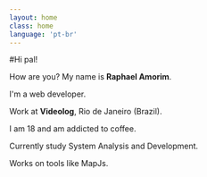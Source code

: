 ```yaml
---
layout: home
class: home
language: 'pt-br'
---
```


#Hi pal!

How are you? My name is **Raphael Amorim**.

I'm a web developer.

Work at **Videolog**, Rio de Janeiro (Brazil).

I am 18 and am addicted to coffee.

Currently study System Analysis and Development.

Works on tools like MapJs.